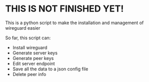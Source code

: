 # THIS IS NOT FINISHED YET!

This is a python script to make the installation and management of wireguard easier

So far, this script can:
- Install wireguard
- Generate server keys
- Generate peer keys
- Edit server endpoint
- Save all the data to a json config file
- Delete peer info
